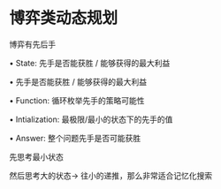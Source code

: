 # 博弈类动态规划

博弈有先后手

• State: 先手是否能获胜 / 能够获得的最大利益

• 先手是否能获胜 / 能够获得的最大利益

• Function: 循环枚举先手的策略可能性

• Intialization: 最极限/最小的状态下的先手的值

• Answer: 整个问题先手是否可能获胜

先思考最小状态

然后思考大的状态-&gt; 往小的递推，那么非常适合记忆化搜索

